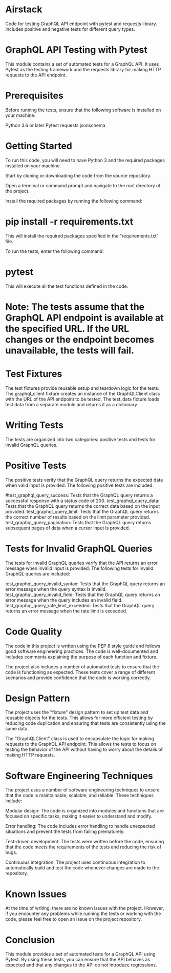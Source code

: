# Airstack
 Code for testing GraphQL API endpoint with pytest and requests library. Includes positive and negative tests for different query types.
# GraphQL API Testing with Pytest
This module contains a set of automated tests for a GraphQL API. It uses Pytest as the testing framework and the requests library for making HTTP requests to the API endpoint.

# Prerequisites
Before running the tests, ensure that the following software is installed on your machine:

Python 3.6 or later
Pytest
requests
jsonschema

# Getting Started
To run this code, you will need to have Python 3 and the required packages installed on your machine.

Start by cloning or downloading the code from the source repository.

Open a terminal or command prompt and navigate to the root directory of the project.

Install the required packages by running the following command:


# pip install -r requirements.txt

This will install the required packages specified in the "requirements.txt" file.

To run the tests, enter the following command:

# pytest

This will execute all the test functions defined in the code.

# Note: The tests assume that the GraphQL API endpoint is available at the specified URL. If the URL changes or the endpoint becomes unavailable, the tests will fail.

# Test Fixtures

The test fixtures  provide reusable setup and teardown logic for the tests. The graphql_client fixture creates an instance of the GraphQLClient class with the URL of the API endpoint to be tested. The test_data fixture loads test data from a separate module and returns it as a dictionary.

# Writing Tests
The tests  are organized into two categories: positive tests and tests for invalid GraphQL queries.

# Positive Tests
The positive tests verify that the GraphQL query returns the expected data when valid input is provided. The following positive tests are included:

#test_graphql_query_success: Tests that the GraphQL query returns a successful response with a status code of 200.
test_graphql_query_data: Tests that the GraphQL query returns the correct data based on the input provided.
test_graphql_query_limit: Tests that the GraphQL query returns the correct number of results based on the limit parameter provided.
test_graphql_query_pagination: Tests that the GraphQL query returns subsequent pages of data when a cursor input is provided.

# Tests for Invalid GraphQL Queries
The tests for invalid GraphQL queries verify that the API returns an error message when invalid input is provided. The following tests for invalid GraphQL queries are included:

test_graphql_query_invalid_syntax: Tests that the GraphQL query returns an error message when the query syntax is invalid.
test_graphql_query_invalid_field: Tests that the GraphQL query returns an error message when the query includes an invalid field.
test_graphql_query_rate_limit_exceeded: Tests that the GraphQL query returns an error message when the rate limit is exceeded.

# Code Quality
The code in this project is written using the PEP 8 style guide and follows good software engineering practices. The code is well-documented and includes comments explaining the purpose of each function and fixture.

The project also includes a number of automated tests to ensure that the code is functioning as expected. These tests cover a range of different scenarios and provide confidence that the code is working correctly.

# Design Pattern
The project uses the "fixture" design pattern to set up test data and reusable objects for the tests. This allows for more efficient testing by reducing code duplication and ensuring that tests are consistently using the same data.

The "GraphQLClient" class is used to encapsulate the logic for making requests to the GraphQL API endpoint. This allows the tests to focus on testing the behavior of the API without having to worry about the details of making HTTP requests.

# Software Engineering Techniques
The project uses a number of software engineering techniques to ensure that the code is maintainable, scalable, and reliable. These techniques include:

Modular design: The code is organized into modules and functions that are focused on specific tasks, making it easier to understand and modify.

Error handling: The code includes error handling to handle unexpected situations and prevent the tests from failing prematurely.

Test-driven development: The tests were written before the code, ensuring that the code meets the requirements of the tests and reducing the risk of bugs.

Continuous integration: The project uses continuous integration to automatically build and test the code whenever changes are made to the repository.

# Known Issues
At the time of writing, there are no known issues with the project. However, if you encounter any problems while running the tests or working with the code, please feel free to open an issue on the project repository.

# Conclusion
This module provides a set of automated tests for a GraphQL API using Pytest. By using these tests, you can ensure that the API behaves as expected and that any changes to the API do not introduce regressions.
